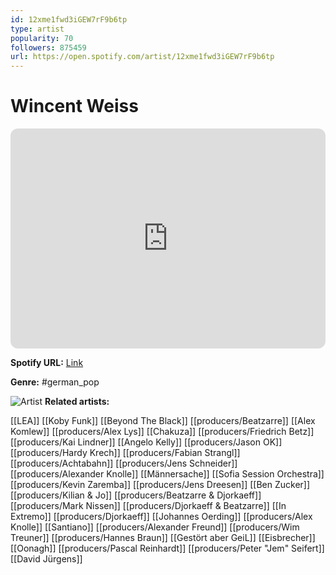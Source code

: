 ```yaml
---
id: 12xme1fwd3iGEW7rF9b6tp
type: artist
popularity: 70
followers: 875459
url: https://open.spotify.com/artist/12xme1fwd3iGEW7rF9b6tp
---
```

# Wincent Weiss

<iframe style="border-radius:12px" src="https://open.spotify.com/embed/artist/12xme1fwd3iGEW7rF9b6tp" width="100%" height="352" frameBorder="0" allowfullscreen="" allow="autoplay; clipboard-write; encrypted-media; fullscreen; picture-in-picture" loading="lazy"></iframe>

**Spotify URL:** [Link](https://open.spotify.com/artist/12xme1fwd3iGEW7rF9b6tp)

**Genre:**  #german_pop

![Artist](https://i.scdn.co/image/ab6761610000e5eb3f30bc638eefca5e95b1e708)
**Related artists:**

[[LEA]]
[[Koby Funk]]
[[Beyond The Black]]
[[producers/Beatzarre]]
[[Alex Komlew]]
[[producers/Alex Lys]]
[[Chakuza]]
[[producers/Friedrich Betz]]
[[producers/Kai Lindner]]
[[Angelo Kelly]]
[[producers/Jason OK]]
[[producers/Hardy Krech]]
[[producers/Fabian Strangl]]
[[producers/Achtabahn]]
[[producers/Jens Schneider]]
[[producers/Alexander Knolle]]
[[Männersache]]
[[Sofia Session Orchestra]]
[[producers/Kevin Zaremba]]
[[producers/Jens Dreesen]]
[[Ben Zucker]]
[[producers/Kilian & Jo]]
[[producers/Beatzarre & Djorkaeff]]
[[producers/Mark Nissen]]
[[producers/Djorkaeff & Beatzarre]]
[[In Extremo]]
[[producers/Djorkaeff]]
[[Johannes Oerding]]
[[producers/Alex Knolle]]
[[Santiano]]
[[producers/Alexander Freund]]
[[producers/Wim Treuner]]
[[producers/Hannes Braun]]
[[Gestört aber GeiL]]
[[Eisbrecher]]
[[Oonagh]]
[[producers/Pascal Reinhardt]]
[[producers/Peter "Jem" Seifert]]
[[David Jürgens]]
